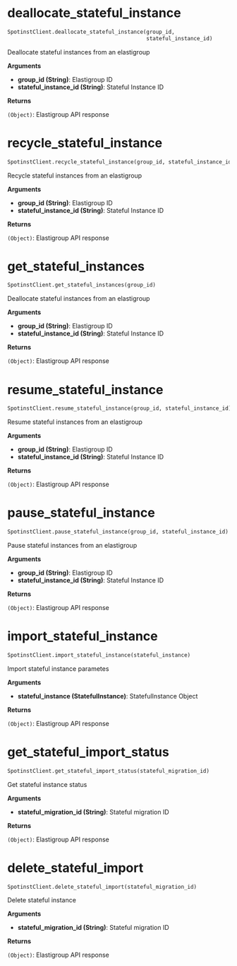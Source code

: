 <h1 id="spotinst_sdk.SpotinstClient.deallocate_stateful_instance">deallocate_stateful_instance</h1>

```python
SpotinstClient.deallocate_stateful_instance(group_id,
                                            stateful_instance_id)
```

Deallocate stateful instances from an elastigroup

__Arguments__

- __group_id (String)__: Elastigroup ID
- __stateful_instance_id (String)__: Stateful Instance ID

__Returns__

`(Object)`: Elastigroup API response

<h1 id="spotinst_sdk.SpotinstClient.recycle_stateful_instance">recycle_stateful_instance</h1>

```python
SpotinstClient.recycle_stateful_instance(group_id, stateful_instance_id)
```

Recycle stateful instances from an elastigroup

__Arguments__

- __group_id (String)__: Elastigroup ID
- __stateful_instance_id (String)__: Stateful Instance ID

__Returns__

`(Object)`: Elastigroup API response

<h1 id="spotinst_sdk.SpotinstClient.get_stateful_instances">get_stateful_instances</h1>

```python
SpotinstClient.get_stateful_instances(group_id)
```

Deallocate stateful instances from an elastigroup

__Arguments__

- __group_id (String)__: Elastigroup ID
- __stateful_instance_id (String)__: Stateful Instance ID

__Returns__

`(Object)`: Elastigroup API response

<h1 id="spotinst_sdk.SpotinstClient.resume_stateful_instance">resume_stateful_instance</h1>

```python
SpotinstClient.resume_stateful_instance(group_id, stateful_instance_id)
```

Resume stateful instances from an elastigroup

__Arguments__

- __group_id (String)__: Elastigroup ID
- __stateful_instance_id (String)__: Stateful Instance ID

__Returns__

`(Object)`: Elastigroup API response

<h1 id="spotinst_sdk.SpotinstClient.pause_stateful_instance">pause_stateful_instance</h1>

```python
SpotinstClient.pause_stateful_instance(group_id, stateful_instance_id)
```

Pause stateful instances from an elastigroup

__Arguments__

- __group_id (String)__: Elastigroup ID
- __stateful_instance_id (String)__: Stateful Instance ID

__Returns__

`(Object)`: Elastigroup API response

<h1 id="spotinst_sdk.SpotinstClient.import_stateful_instance">import_stateful_instance</h1>

```python
SpotinstClient.import_stateful_instance(stateful_instance)
```

Import stateful instance parametes

__Arguments__

- __stateful_instance (StatefulInstance)__: StatefulInstance Object

__Returns__

`(Object)`: Elastigroup API response

<h1 id="spotinst_sdk.SpotinstClient.get_stateful_import_status">get_stateful_import_status</h1>

```python
SpotinstClient.get_stateful_import_status(stateful_migration_id)
```

Get stateful instance status

__Arguments__

- __stateful_migration_id (String)__: Stateful migration ID

__Returns__

`(Object)`: Elastigroup API response

<h1 id="spotinst_sdk.SpotinstClient.delete_stateful_import">delete_stateful_import</h1>

```python
SpotinstClient.delete_stateful_import(stateful_migration_id)
```

Delete stateful instance

__Arguments__

- __stateful_migration_id (String)__: Stateful migration ID

__Returns__

`(Object)`: Elastigroup API response

